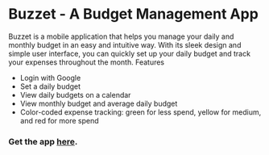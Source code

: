 # Buzzet - A Budget Management App

Buzzet is a mobile application that helps you manage your daily and monthly budget in an easy and intuitive way. With its sleek design and simple user interface, you can quickly set up your daily budget and track your expenses throughout the month.
Features

* Login with Google
* Set a daily budget
* View daily budgets on a calendar
* View monthly budget and average daily budget
* Color-coded expense tracking: green for less spend, yellow for medium, and red for more spend


### Get the app [here](https://github.com/ashtiv/buddyget/releases/download/untagged-3347aa515b7f37e09ab2/Buzzet.apk).
